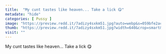 ```yaml
---
title:  "My cunt tastes like heaven... Take a lick 😋"
metadate: "hide"
categories: [ Pussy ]
image: "https://preview.redd.it/7adizy4sxkm51.jpg?auto=webp&s=059bfe2aca2e2dc0edb8e555927ec12cce69a584"
thumb: "https://preview.redd.it/7adizy4sxkm51.jpg?width=640&crop=smart&auto=webp&s=dac5717b45ee4165302f320af3c9c733248a1130"
visit: ""
---
```

My cunt tastes like heaven... Take a lick 😋
